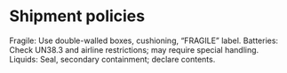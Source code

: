 # Shipment policies
Fragile: Use double-walled boxes, cushioning, “FRAGILE” label.
Batteries: Check UN38.3 and airline restrictions; may require special handling.
Liquids: Seal, secondary containment; declare contents.

